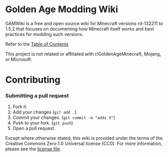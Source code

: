 # Golden Age Modding Wiki

GAMWiki is a free and open source wiki for Minecraft versions rd-132211 to 1.5.2 that focuses on documenting how Minecraft itself works and best practices for modding such versions.

Refer to the [Table of Contents](TOC.md)

This project is not related or affiliated with r/GoldenAgeMinecraft, Mojang, or Microsoft.

# Contributing
### Submitting a pull request
1. Fork it.
2. Add your changes (`git add .`).
3. Commit your changes. (`git commit -m "adds X"`)
4. Push to your fork. (`git push`)
5. Open a pull request.

Except where otherwise stated, this wiki is provided under the terms of the Creative Commons Zero 1.0 Universal license (CC0). For more information, please see the [license file](LICENSE).